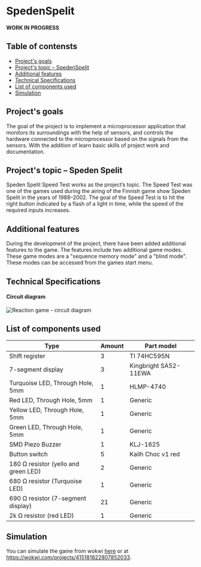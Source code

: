 # SpedenSpelit

**WORK IN PROGRESS**

## Table of contensts

- [Project's goals](#projects-goals)
- [Project's topic – SpedenSpelit](#projects-topic--speden-spelit)
- [Additional features](#additional-features)
- [Technical Specifications](#technical-specifications)
- [List of components used](#list-of-components-used)
- [Simulation](#simulation)

## Project's goals

The goal of the project is to implement a microprocessor application that monitors its surroundings with the help of sensors, and controls the hardware connected to the microprocessor based on the signals from the sensors. With the addition of learn basic skills of project work and documentation.

## Project's topic – Speden Spelit

Speden Spelit Speed Test works as the project’s topic. The Speed Test was one of the games used during the airing of the Finnish game show Speden Spelit in the years of 1988–2002. The goal of the Speed Test is to hit the right button indicated by a flash of a light in time, while the speed of the required inputs increases.

## Additional features

During the development of the project, there have been added additional features to the game. The features include two additional game modes. These game modes are a "sequence memory mode" and a "blind mode". These modes can be accessed from the games start menu.

## Technical Specifications

#### Circuit diagram

![Reaction game - circuit diagram](https://github.com/user-attachments/assets/ad08d11e-d29b-49f8-aed9-9d3aa474bc6a)


## List of components used

| Type                                | Amount      | Part model            |
|-------------------------------------|-------------|-----------------------|
|Shift register                       | 3           | TI 74HC595N           |
|7-segment display                    | 3           | Kingbright SA52-11EWA |
|Turquoise LED, Through Hole, 5mm     | 1           | HLMP-4740             |
|Red LED, Through Hole, 5mm           | 1           | Generic               |
|Yellow LED, Through Hole, 5mm        | 1           | Generic               |
|Green LED, Through Hole, 5mm         | 1           | Generic               |
|SMD Piezo Buzzer                     | 1           | KLJ-1625              |
|Button switch                        | 5           | Kailh Choc v1 red     |
|180 Ω resistor (yello and green LED) | 2           | Generic               |
|680 Ω resistor (Turquoise LED)       | 1           | Generic               |
|690 Ω resistor (7-segment display)   | 21          | Generic               |
|2k Ω resistor (red LED)              | 1           | Generic               |


## Simulation

You can simulate the game from wokwi [here](https://wokwi.com/projects/415181822807852033) or at https://wokwi.com/projects/415181822807852033.
